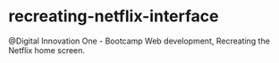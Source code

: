# recreating-netflix-interface
 
 
@Digital Innovation One - Bootcamp Web development, Recreating the Netflix home screen.
